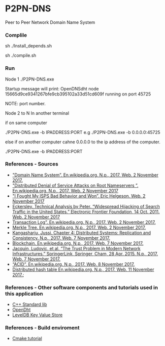 # P2PN-DNS
Peer to Peer Network Domain Name System


### Complile 
sh ./Install_depends.sh 

sh ./compile.sh

### Run

Node 1 
./P2PN-DNS.exe 

Startup message will print: 
OpenDNSdht node 15665d9ce9341267bfe9cb395102a33d51cd609f running on port 45725

NOTE: port number.

Node 2 to N
In another terminal 

if on same computer

./P2PN-DNS.exe -b IPADDRESS:PORT
e.g
./P2PN-DNS.exe -b 0.0.0.0:45725

else if on another computer cahne 0.0.0.0 to the ip address of the computer. 

./P2PN-DNS.exe -b IPADDRESS:PORT

### References - Sources
* ["Domain Name System”. En.wikipedia.org. N.p., 2017. Web. 2 November 2017.](https://en.wikipedia.org/wiki/Domain_Name_System)
* ["Distributed Denial of Service Attacks on Root Nameservers ”. En.wikipedia.org. N.p., 2017. Web. 2 November 2017](https://en.wikipedia.org/wiki/Distributed_denial-of-service_attacks_on_root_nameservers)
* ["I Fought My ISPS Bad Behavior and Won”. Eric Helgeson. Web. 2 November 2017](https://erichelgeson.github.io/blog/2013/12/31/i-fought-my-isps-bad-behavior-and-won/)
* [Eckersley, Technical Analysis by Peter. “Widespread Hijacking of Search Traffic in the United States.” Electronic Frontier Foundation, 14 Oct. 2011. Web. 2 November 2017](https://www.eff.org/deeplinks/2011/07/widespread-search-hijacking-in-the-us)
* [Transaction Log”. En.wikipedia.org. N.p., 2017. Web. 2 November 2017.](https://en.wikipedia.org/wiki/Transaction_log)
* [Merkle Tree. En.wikipedia.org. N.p., 2017. Web. 2 November 2017.](https://en.wikipedia.org/wiki/Merkle_tree)
* [Kangasharju, Jussi. Chapter 4: Distributed Systems: Replication and Consistency. N.p., 2017. Web. 7 November 2017.](https://www.cs.helsinki.fi/webfm_send/1256)
* [Blockchain. En.wikipedia.org. N.p., 2017. Web. 7 November 2017.](https://en.wikipedia.org/wiki/Blockchain)
* [Jacquin, Ludovic, et al. “The Trust Problem in Modern Network Infrastructures.” SpringerLink, Springer, Cham, 28 Apr. 2015. N.p., 2017. Web. 7 November 2017. ](https://link.springer.com/chapter/10.1007/978-3-319-25360-2_10)
* [“ACID”. En.wikipedia.org. N.p., 2017. Web. 8 November 2017.](https://en.wikipedia.org/wiki/Acid)
* [Distributed hash table En.wikipedia.org. N.p., 2017. Web. 11 November 2017.](https://en.wikipedia.org/wiki/Distributed_hash_table);

### References - Other software components and tutorials used in this application
* [C++ Standard lib]()
* [OpenDht](https://github.com/savoirfairelinux/opendht)
* [LevelDB Key Value Store](https://github.com/google/leveldb)

### References - Build enviroment 
* [Cmake tutorial](http://derekmolloy.ie/hello-world-introductions-to-cmake/)